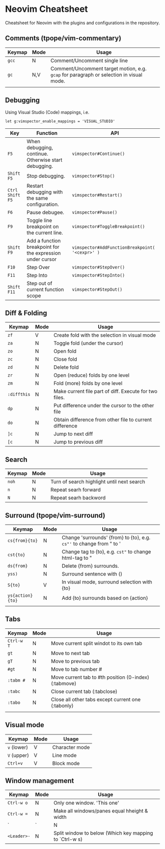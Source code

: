# Neovim Cheatsheet

Cheatsheet for Neovim with the plugins and configurations in the repository.

## Comments (tpope/vim-commentary)

| Keymap | Mode | Usage |
|--|--|--|
| `gcc` | N |Comment/Uncomment single line |
| `gc`| N,V | Comment/Uncomment target motion, e.g. `gcap` for paragraph or selection in visual mode. |
|  |  |  |

## Debugging

Using Visual Studio (Code) mappings, i.e.

```viml
let g:vimspector_enable_mappings = 'VISUAL_STUDIO'
```

| Key               | Function                                                  | API |
| ---               | ---                                                       | --- |
| `F5`              | When debugging, continue. Otherwise start debugging.      | `vimspector#Continue()` |
| `Shift F5`        | Stop debugging.                                           | `vimspector#Stop()` |
| `Ctrl Shift F5`   | Restart debugging with the same configuration.            | `vimspector#Restart()` |
| `F6`              | Pause debugee.                                            | `vimspector#Pause()` |
| `F9`              | Toggle line breakpoint on the current line.               | `vimspector#ToggleBreakpoint()` |
| `Shift F9`        | Add a function breakpoint for the expression under cursor | `vimspector#AddFunctionBreakpoint( '<cexpr>' )` |
| `F10`             | Step Over                                                 | `vimspector#StepOver()` |
| `F11`             | Step Into                                                 | `vimspector#StepInto()` |
| `Shift F11`       | Step out of current function scope                        | `vimspector#StepOut()` |

## Diff & Folding

| Keymap | Mode | Usage |
|--|--|--|
| `zf` | V | Create fold with the selection in visual mode |
| `za` | N | Toggle fold (under the cursor)|
| `zo` | N | Open fold |
| `zc` | N | Close fold |
| `zd` | N | Delete fold |
| `zr` | N | Open (reduce) folds by one level |
| `zm` | N | Fold (more) folds by one level |
| `:diffthis` | N | Make current file part of diff. Execute for two files. |
| `dp` | N | Put difference under the cursor to the other file |
| `do` | N | Obtain difference from other file to current difference |
| `]c` | N | Jump to next diff |
| `[c` | N | Jump to previous diff |


## Search

| Keymap | Mode | Usage |
|--|--|--|
| `noh` | N | Turn of search highlight until next search |
| `n` | N | Repeat searh forward |
| `N` | N | Repeat searh backword |

## Surround (tpope/vim-surround)

| Keymap | Mode | Usage |
|--|--|--|
| `cs{from}{to}` | N | Change 'surrounds' {from} to {to}, e.g. `cs"'` to change from " to ' |
| `cst{to}` | N | Change tag to {to}, e.g. `cst"` to change html-tag to " |
| `ds{from}` | N | Delete {from} surrounds. |
| `yss)` | N | Surround sentence with () |
| `S{to}` | V | In visual mode, surround selection with {to} |
| `ys{action}{to}` | N | Add {to} surrounds based on {action} |
|  |  |  |

## Tabs

| Keymap | Mode | Usage |
|--|--|--|
| `Ctrl-w T` | N | Move current split windot to its own tab |
| `gt` | N | Move to next tab |
| `gT` | N | Move to previous tab |
| `#gt` | N | Move to tab number # |
| `:tabm #` | N | Move current tab to #th position (0-index) (:tabmove) |
| `:tabc` | N | Close current tab (:tabclose)|
| `:tabo` | N | Close all other tabs except current one (:tabonly) |
|  |  |  |

## Visual mode

| Keymap | Mode | Usage |
|--|--|--|
| `v` (lower) | V | Character mode |
| `V` (upper) | V | Line mode |
| `Ctrl+v` | V | Block mode |

## Window management

| Keymap | Mode | Usage |
|--|--|--|
| `Ctrl-w o` | N | Only one window. 'This one' |
| `Ctrl-w =` | N | Make all windows/panes equal hheight & width |
| `<Leader>|` | N | Split window to right (Which key mapping to `Ctrl-w v`) |
| `<Leader>-` | N | Split window to below (Which key mapping to `Ctrl-w s) |

